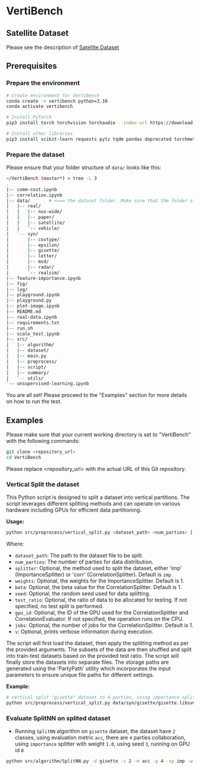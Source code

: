 # VertiBench

## Satellite Dataset

Please see the description of [Satellite Dataset](Satellite.md)

## Prerequisites

### Prepare the environment
```bash
# Create environment for VertiBench
conda create -n vertibench python=3.10
conda activate vertibench

# Install PyTorch
pip3 install torch torchvision torchaudio --index-url https://download.pytorch.org/whl/cu118

# Install other libraries
pip3 install scikit-learn requests pytz tqdm pandas deprecated torchmetrics shap matplotlib tifffile opencv-python scipy pymoo xgboost difflib
```

### Prepare the dataset
Please ensure that your folder structure of `data/` looks like this:

```bash
~/VertiBench (master*) » tree -L 3
.
|-- comm-cost.ipynb
|-- correlation.ipynb
|-- data/       # <=== the dataset folder. Make sure that the folder structure is the same.
|   |-- real/
|   |   |-- nus-wide/
|   |   |-- paper/
|   |   |-- satellite/
|   |   `-- vehicle/
|   `-- syn/
|       |-- covtype/
|       |-- epsilon/
|       |-- gisette/
|       |-- letter/
|       |-- msd/
|       |-- radar/
|       `-- realsim/
|-- feature-importance.ipynb
|-- fig/
|-- log/
|-- playground.ipynb
|-- playground.py
|-- plot-image.ipynb
|-- README.md
|-- real-data.ipynb
|-- requirements.txt
|-- run.sh
|-- scale_test.ipynb
|-- src/
|   |-- algorithm/
|   |-- dataset/
|   |-- main.py
|   |-- preprocess/
|   |-- script/
|   |-- summary/
|   `-- utils/
`-- unsupervised-learning.ipynb
```

You are all set! Please proceed to the "Examples" section for more details on how to run the test.

## Examples

Please make sure that your current working directory is set to "VertiBench" with the following commands:

```bash
git clone <repository_url> 
cd VertiBench
```

Please replace <repository_url> with the actual URL of this Git repository.

### Vertical Split the dataset
This Python script is designed to split a dataset into vertical partitions. The script leverages different splitting methods and can operate on various hardware including GPUs for efficient data partitioning. 

**Usage:**
```bash
python src/preprocess/vertical_split.py <dataset_path> <num_parties> [-sp <splitter>] [-w <weights>] [-b <beta>] [-s <seed>] [-t <test_ratio>] [-g <gpu_id>] [-j <jobs>] [-v]
```

Where:
- `dataset_path`: The path to the dataset file to be split.
- `num_parties`: The number of parties for data distribution.
- `splitter`: Optional, the method used to split the dataset, either 'imp' (ImportanceSplitter) or 'corr' (CorrelationSplitter). Default is `imp`.
- `weights`: Optional, the weights for the ImportanceSplitter. Default is 1.
- `beta`: Optional, the beta value for the CorrelationSplitter. Default is 1.
- `seed`: Optional, the random seed used for data splitting.
- `test_ratio`: Optional, the ratio of data to be allocated for testing. If not specified, no test split is performed.
- `gpu_id`: Optional, the ID of the GPU used for the CorrelationSplitter and CorrelationEvaluator. If not specified, the operation runs on the CPU.
- `jobs`: Optional, the number of jobs for the CorrelationSplitter. Default is 1.
- `v`: Optional, prints verbose information during execution.

The script will first load the dataset, then apply the splitting method as per the provided arguments. The subsets of the data are then shuffled and split into train-test datasets based on the provided test ratio. The script will finally store the datasets into separate files. The storage paths are generated using the 'PartyPath' utility which incorporates the input parameters to ensure unique file paths for different settings.

**Example:**

```bash
# vertical split "gisette" dataset to 4 parties, using importance splitter with weight 1.0, 20% data will be allocated for testing, random seed for splitting is 3, running on gpu 0
python src/preprocess/vertical_split.py data/syn/gisette/gisette.libsvm 4 -sp imp -w 1 -t 0.2 -s 3 -g 0
```


### Evaluate SplitNN on splited dataset

- Running `SplitNN` algorithm on `gisette` dataset, the dataset have `2` classes, using evaluation metric `acc`, there are `4` parties collaboration, using `importance` splitter with weight `1.0`, using seed `3`, running on GPU id `0`

```bash
python src/algorithm/SplitNN.py -d gisette -c 2 -m acc -p 4 -sp imp -w 1.0 -s 3 -g 0
```


